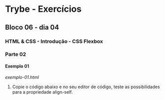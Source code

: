 # Trybe - Exercícios
## Bloco 06 - dia 04
### HTML & CSS - Introdução - CSS Flexbox

### Parte 02
#### Exemplo 01
_exemplo-01.html_

1. Copie o código abaixo e no seu editor de código, teste as possibilidades para a propriedade align-self.

